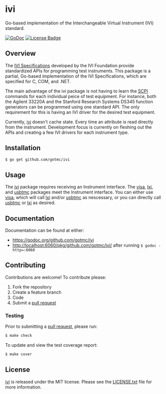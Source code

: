 # ivi
Go-based implementation of the Interchangeable Virtual Instrument (IVI)
standard.

[![GoDoc][godoc image]][godoc link]
[![License Badge][license image]][LICENSE.txt]

## Overview

The [IVI Specifications][ivi-specs] developed by the IVI Foundation
provide standardized APIs for programming test instruments. This package
is a partial, Go-based implementation of the IVI Specifications, which
are specified for C, COM, and .NET.

The main advantage of the ivi package is not having to learn the
[SCPI][] commands for each individual peice of test equipment. For
instance, both the Agilent 33220A and the Stanford Research Systems
DS345 function generators can be programmed using one standard API. The
only requirement for this is having an IVI driver for the desired test
equipment.

Currently, [ivi][] doesn't cache state. Every time an attribute is read
directly from the instrument. Development focus is currently on fleshing
out the APIs and creating a few IVI drivers for each instrument type.

## Installation

```bash
$ go get github.com/gotmc/ivi
```

## Usage

The [ivi][ivi] package requires receiving an Instrument interface. The
[visa][], [lxi][], and [usbtmc][] packages meet the Instrument
interface. You can either use [visa][], which will call [lxi][] and/or
[usbtmc][] as nescessary, or you can directly call [usbtmc][] or [lxi][]
as desired.

## Documentation

Documentation can be found at either:

- <https://godoc.org/github.com/gotmc/ivi>
- <http://localhost:6060/pkg/github.com/gotmc/ivi/> after running `$
  godoc -http=:6060`

## Contributing

Contributions are welcome! To contribute please:

1. Fork the repository
2. Create a feature branch
3. Code
4. Submit a [pull request][]

### Testing

Prior to submitting a [pull request][], please run:

```bash
$ make check
```

To update and view the test coverage report:

```bash
$ make cover
```

## License

[ivi][] is released under the MIT license. Please see the
[LICENSE.txt][] file for more information.

[ivi]: https://github.com/gotmc/ivi
[ivi-specs]: http://www.ivifoundation.org/
[godoc image]: https://godoc.org/github.com/gotmc/ivi?status.svg
[godoc link]: https://godoc.org/github.com/gotmc/ivi
[LICENSE.txt]: https://github.com/gotmc/ivi/blob/master/LICENSE.txt
[license image]: https://img.shields.io/badge/license-MIT-blue.svg
[lxi]: https://github.com/gotmc/lxi
[pull request]: https://help.github.com/articles/using-pull-requests
[scpi]: http://www.ivifoundation.org/scpi/
[usbtmc]: https://github.com/gotmc/usbtmc
[visa]: https://github.com/gotmc/visa
